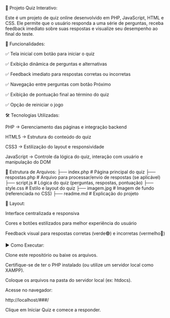 📘 Projeto Quiz Interativo:

Este é um projeto de quiz online desenvolvido em PHP, JavaScript, HTML e CSS. Ele permite que o usuário responda a uma série de perguntas, receba feedback imediato sobre suas respostas e visualize seu desempenho ao final do teste.

🚀 Funcionalidades:

✅ Tela inicial com botão para iniciar o quiz

✅ Exibição dinâmica de perguntas e alternativas

✅ Feedback imediato para respostas corretas ou incorretas

✅ Navegação entre perguntas com botão Próximo

✅ Exibição de pontuação final ao término do quiz

✅ Opção de reiniciar o jogo

🛠️ Tecnologias Utilizadas:

PHP → Gerenciamento das páginas e integração backend

HTML5 → Estrutura do conteúdo do quiz

CSS3 → Estilização do layout e responsividade 

JavaScript → Controle da lógica do quiz, interação com usuário e manipulação do DOM


📂 Estrutura de Arquivos:
├── index.php        # Página principal do quiz
├── respostas.php    # Arquivo para processar/envio de respostas (se aplicável)
├── script.js        # Lógica do quiz (perguntas, respostas, pontuação)
├── style.css        # Estilo e layout do quiz
├── imagem.jpg       # Imagem de fundo (referenciada no CSS)
├── readme.md        # Explicação do projeto 

🎨 Layout:

Interface centralizada e responsiva

Cores e botões estilizados para melhor experiência do usuário

Feedback visual para respostas corretas (verde🟢) e incorretas (vermelho🔴)

▶️ Como Executar:

Clone este repositório ou baixe os arquivos.

Certifique-se de ter o PHP instalado (ou utilize um servidor local como XAMPP).

Coloque os arquivos na pasta do servidor local (ex: htdocs).

Acesse no navegador:

http://localhost/###/

Clique em Iniciar Quiz e comece a responder.
